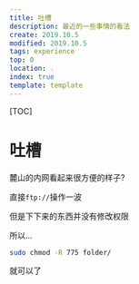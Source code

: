 ```yaml
---
title: 吐槽
description: 最近的一些事情的看法
create: 2019.10.5
modified: 2019.10.5
tags: experience
top: 0
location: .
index: true
template: template
---
```

[TOC]

# 吐槽

麓山的内网看起来很方便的样子?

直接`ftp://`操作一波

但是下下来的东西并没有修改权限

所以...

```bash
sudo chmod -R 775 folder/
```

就可以了